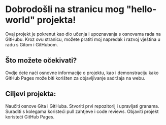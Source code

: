 # Dobrodošli na stranicu mog "hello-world" projekta!
Ovaj projekt je pokrenut kao dio učenja i upoznavanja s osnovama rada na GitHubu. Kroz ovu stranicu, možete pratiti moj napredak i razvoj vještina u radu s Gitom i GitHubom.

## Što možete očekivati?

Ovdje ćete naći osnovne informacije o projektu, kao i demonstraciju kako GitHub Pages može biti korišten za objavljivanje sadržaja na webu.

## Ciljevi projekta:

Naučiti osnove Gita i GitHuba.
Stvoriti prvi repozitorij i upravljati granama.
Suraditi s kolegama koristeći pull zahtjeve i code reviews.
Objaviti projekt koristeći GitHub Pages.


